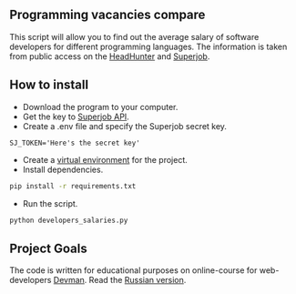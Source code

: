 ## Programming vacancies compare

This script will allow you to find out the average salary of software developers for different programming languages.
The information is taken from public access on the [HeadHunter](http://hh.ru) and [Superjob](https:superjob.ru).

## How to install

- Download the program to your computer.
- Get the key to [Superjob API](https://api.superjob.ru).
- Create a .env file and specify the Superjob secret key.
```buildoutcfg
SJ_TOKEN='Here's the secret key'
```
- Create a [virtual environment](https://python-scripts.com/virtualenv) for the project.
- Install dependencies.
```bash
pip install -r requirements.txt
```
- Run the script.
```bash
python developers_salaries.py
````

## Project Goals

The code is written for educational purposes on online-course for web-developers [Devman](https://dvmn.org).
Read the [Russian version](https://github.com/Staskosh/Avarage_developers_salaries/blob/main/README.md).
